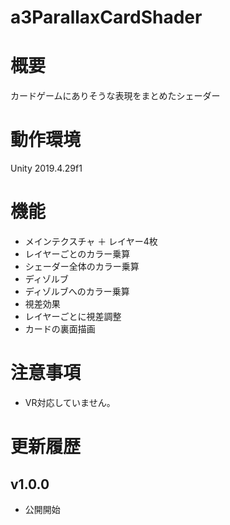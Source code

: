 # a3ParallaxCardShader

# 概要
カードゲームにありそうな表現をまとめたシェーダー

# 動作環境
Unity 2019.4.29f1

# 機能
* メインテクスチャ ＋ レイヤー4枚
* レイヤーごとのカラー乗算
* シェーダー全体のカラー乗算
* ディゾルブ
* ディゾルブへのカラー乗算
* 視差効果
* レイヤーごとに視差調整
* カードの裏面描画

# 注意事項
* VR対応していません。

# 更新履歴

## v1.0.0
* 公開開始


